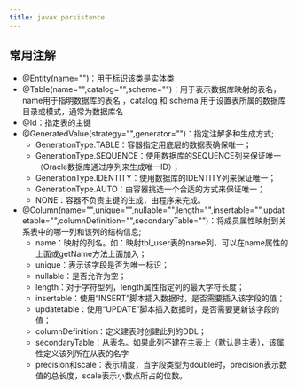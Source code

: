 ```yaml
---
title: javax.persistence
---
```


## 常用注解

- @Entity(name="")：用于标识该类是实体类
- @Table(name="",catalog="",scheme="")：用于表示数据库映射的表名，name用于指明数据库的表名 ，catalog 和 schema 用于设置表所属的数据库目录或模式，通常为数据库名
- @Id：指定表的主键
- @GeneratedValue(strategy="",generator="")：指定注解多种生成方式;
    - GenerationType.TABLE：容器指定用底层的数据表确保唯一；
    - GenerationType.SEQUENCE：使用数据库的SEQUENCE列来保证唯一（Oracle数据库通过序列来生成唯一ID）；
    - GenerationType.IDENTITY：使用数据库的IDENTITY列来保证唯一；
    - GenerationType.AUTO：由容器挑选一个合适的方式来保证唯一；
    - NONE：容器不负责主键的生成，由程序来完成。
- @Column(name="",unique="",nullable="",length="",insertable="",updatetable="",columnDefinition="",secondaryTable="")：将成员属性映射到关系表中的哪一列和该列的结构信息;
    - name：映射的列名。如：映射tbl_user表的name列，可以在name属性的上面或getName方法上面加入；
    - unique：表示该字段是否为唯一标识；
    - nullable：是否允许为空；
    - length：对于字符型列，length属性指定列的最大字符长度；
    - insertable：使用“INSERT”脚本插入数据时，是否需要插入该字段的值；
    - updatetable：使用“UPDATE”脚本插入数据时，是否需要更新该字段的值；
    - columnDefinition：定义建表时创建此列的DDL；
    - secondaryTable：从表名。如果此列不建在主表上（默认是主表），该属性定义该列所在从表的名字	
    - precision和scale：表示精度，当字段类型为double时，precision表示数值的总长度，scale表示小数点所占的位数。